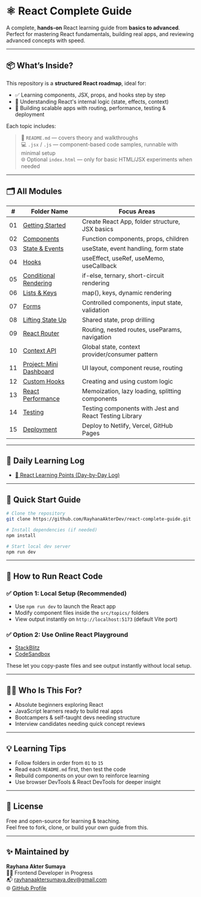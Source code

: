 # ⚛️ React Complete Guide

A complete, **hands-on** React learning guide from **basics to advanced**.  
Perfect for mastering React fundamentals, building real apps, and reviewing advanced concepts with speed.

---

## 📦 What’s Inside?

This repository is a **structured React roadmap**, ideal for:

- ✅ Learning components, JSX, props, and hooks step by step  
- 🧠 Understanding React's internal logic (state, effects, context)  
- 🚀 Building scalable apps with routing, performance, testing & deployment

Each topic includes:

> 📘 `README.md` — covers theory and walkthroughs  
> 💻 `.jsx` / `.js` — component-based code samples, runnable with minimal setup  
> 🌐 Optional `index.html` — only for basic HTML/JSX experiments when needed

---

## 🗂️ All Modules

| #   | Folder Name                                            | Focus Areas                                              |
|-----|--------------------------------------------------------|----------------------------------------------------------|
| 01  | [Getting Started](./src/topics/01-getting-started/README.md)      | Create React App, folder structure, JSX basics           |
| 02  | [Components](./src/topics/02-components/README.md)                | Function components, props, children                     |
| 03  | [State & Events](./src/topics/03-state-and-events/README.md)      | useState, event handling, form state                     |
| 04  | [Hooks](./src/topics/04-hooks/README.md)                          | useEffect, useRef, useMemo, useCallback                  |
| 05  | [Conditional Rendering](./src/topics/05-conditional/README.md)    | if-else, ternary, short-circuit rendering                |
| 06  | [Lists & Keys](./src/topics/06-lists-and-keys/README.md)          | map(), keys, dynamic rendering                          |
| 07  | [Forms](./src/topics/07-forms/README.md)                          | Controlled components, input state, validation           |
| 08  | [Lifting State Up](./src/topics/08-lifting-state-up/README.md)    | Shared state, prop drilling                              |
| 09  | [React Router](./src/topics/09-react-router/README.md)            | Routing, nested routes, useParams, navigation            |
| 10  | [Context API](./src/topics/10-context-api/README.md)              | Global state, context provider/consumer pattern          |
| 11  | [Project: Mini Dashboard](./src/topics/11-project-dashboard/README.md) | UI layout, component reuse, routing                   |
| 12  | [Custom Hooks](./src/topics/12-custom-hooks/README.md)            | Creating and using custom logic                         |
| 13  | [React Performance](./src/topics/13-performance/README.md)        | Memoization, lazy loading, splitting components          |
| 14  | [Testing](./src/topics/14-testing/README.md)                      | Testing components with Jest and React Testing Library   |
| 15  | [Deployment](./src/topics/15-deployment/README.md)                | Deploy to Netlify, Vercel, GitHub Pages                  |

---

## 📝 Daily Learning Log

- [📅 React Learning Points (Day-by-Day Log)](./src/topics/learning-points.md)

---

## 🚀 Quick Start Guide

```bash
# Clone the repository
git clone https://github.com/RayhanaAkterDev/react-complete-guide.git

# Install dependencies (if needed)
npm install

# Start local dev server
npm run dev
```

---

## 🧪 How to Run React Code

### ✅ Option 1: Local Setup (Recommended)

- Use `npm run dev` to launch the React app  
- Modify component files inside the `src/topics/` folders  
- View output instantly on `http://localhost:5173` (default Vite port)

### ✅ Option 2: Use Online React Playground

- [StackBlitz](https://stackblitz.com/fork/react)  
- [CodeSandbox](https://codesandbox.io/s/)  

These let you copy-paste files and see output instantly without local setup.

---

## 👩‍💻 Who Is This For?

- Absolute beginners exploring React  
- JavaScript learners ready to build real apps  
- Bootcampers & self-taught devs needing structure  
- Interview candidates needing quick concept reviews  

---

## 💡 Learning Tips

- Follow folders in order from `01` to `15`  
- Read each `README.md` first, then test the code  
- Rebuild components on your own to reinforce learning  
- Use browser DevTools & React DevTools for deeper insight  

---

## 📜 License

Free and open-source for learning & teaching.  
Feel free to fork, clone, or build your own guide from this.

---

## ✨ Maintained by

**Rayhana Akter Sumaya**  
👩‍💻 Frontend Developer in Progress  
📬 [rayhanaaktersumaya.dev@gmail.com](mailto:rayhanaaktersumaya.dev@gmail.com)  
🌐 [GitHub Profile](https://github.com/RayhanaAkterDev)
